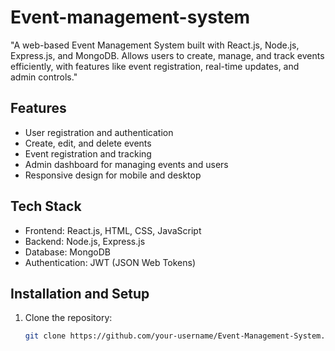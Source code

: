 # Event-management-system
"A web-based Event Management System built with React.js, Node.js, Express.js, and MongoDB. Allows users to create, manage, and track events efficiently, with features like event registration, real-time updates, and admin controls."

## Features
- User registration and authentication
- Create, edit, and delete events
- Event registration and tracking
- Admin dashboard for managing events and users
- Responsive design for mobile and desktop

## Tech Stack
- Frontend: React.js, HTML, CSS, JavaScript
- Backend: Node.js, Express.js
- Database: MongoDB
- Authentication: JWT (JSON Web Tokens)

## Installation and Setup
1. Clone the repository:
   ```bash
   git clone https://github.com/your-username/Event-Management-System.git
